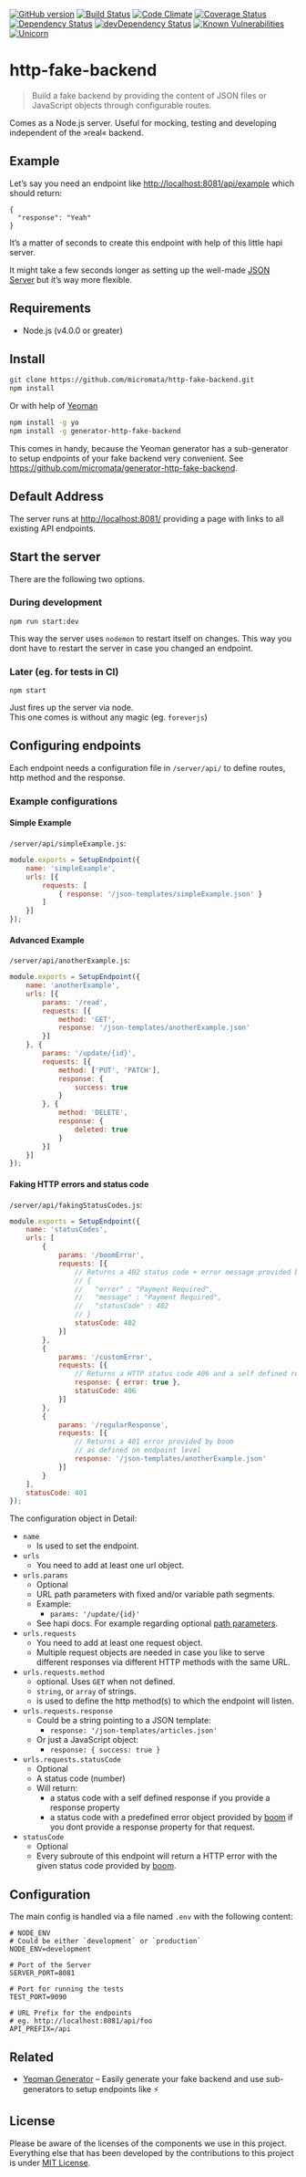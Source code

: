 [![GitHub version](https://badge.fury.io/gh/micromata%2Fhttp-fake-backend.svg)](https://badge.fury.io/gh/micromata%2Fhttp-fake-backend)
[![Build Status](https://travis-ci.org/micromata/http-fake-backend.svg?branch=master)](https://travis-ci.org/micromata/http-fake-backend)
[![Code Climate](https://codeclimate.com/github/micromata/http-fake-backend/badges/gpa.svg)](https://codeclimate.com/github/micromata/http-fake-backend)
[![Coverage Status](https://coveralls.io/repos/github/micromata/http-fake-backend/badge.svg?branch=master)](https://coveralls.io/github/micromata/http-fake-backend?branch=master)
[![Dependency Status](https://david-dm.org/micromata/http-fake-backend.svg)](https://david-dm.org/micromata/http-fake-backend)
[![devDependency Status](https://david-dm.org/micromata/http-fake-backend/dev-status.svg?theme=shields.io)](https://david-dm.org/micromata/http-fake-backend#info=devDependencies)
[![Known Vulnerabilities](https://snyk.io/test/github/micromata/http-fake-backend/badge.svg)](https://snyk.io/test/github/micromata/http-fake-backend)
[![Unicorn](https://img.shields.io/badge/unicorn-approved-ff69b4.svg?style=flat)](https://www.youtube.com/watch?v=qRC4Vk6kisY) 

# http-fake-backend

> Build a fake backend by providing the content of JSON files or JavaScript objects through configurable routes.

Comes as a Node.js server. Useful for mocking, testing and developing independent of the »real« backend.

## Example
Let’s say you need an endpoint like <http://localhost:8081/api/example> which should return:

```
{
  "response": "Yeah"
}
```

It’s a matter of seconds to create this endpoint with help of this little hapi server.

It might take a few seconds longer as setting up the well-made [JSON Server](https://github.com/typicode/json-server) but it’s way more flexible.

## Requirements

- Node.js (v4.0.0 or greater)

## Install

```bash
git clone https://github.com/micromata/http-fake-backend.git
npm install
```

Or with help of [Yeoman](http://yeoman.io)

```bash
npm install -g yo
npm install -g generator-http-fake-backend
```

This comes in handy, because the Yeoman generator has a sub-generator to setup endpoints of your fake backend very convenient. See <https://github.com/micromata/generator-http-fake-backend>.

## Default Address
The server runs at <http://localhost:8081/> providing a page with links to all existing API endpoints.

## Start the server

There are the following two options.

### During development

```
npm run start:dev
```

This way the server uses `nodemon` to restart itself on changes. 
This way you dont have to restart the server in case you changed an endpoint. 


### Later (eg. for tests in CI)

```
npm start
```

Just fires up the server via node.  
This one comes is without any magic (eg. `foreverjs`)

## Configuring endpoints

Each endpoint needs a configuration file in `/server/api/` to define routes, http method and the response.

### Example configurations

#### Simple Example

`/server/api/simpleExample.js`:

```js
module.exports = SetupEndpoint({
    name: 'simpleExample',
    urls: [{
        requests: [
            { response: '/json-templates/simpleExample.json' }
        ]
    }]
});
```

#### Advanced Example

`/server/api/anotherExample.js`:

```js
module.exports = SetupEndpoint({
    name: 'anotherExample',
    urls: [{
        params: '/read',
        requests: [{
            method: 'GET',
            response: '/json-templates/anotherExample.json'
        }]
    }, {
        params: '/update/{id}',
        requests: [{
            method: ['PUT', 'PATCH'],
            response: {
                success: true
            }
        }, {
            method: 'DELETE',
            response: {
                deleted: true
            }
        }]
    }]
});
```

#### Faking HTTP errors and status code

`/server/api/fakingStatusCodes.js`:

```js
module.exports = SetupEndpoint({
    name: 'statusCodes',
    urls: [
        {
            params: '/boomError',
            requests: [{
                // Returns a 402 status code + error message provided by boom:
                // {
                //   "error" : "Payment Required",
                //   "message" : "Payment Required",
                //   "statusCode" : 402
                // }
                statusCode: 402
            }]
        },
        {
            params: '/customError',
            requests: [{
                // Returns a HTTP status code 406 and a self defined response:
                response: { error: true },
                statusCode: 406
            }]
        },
        {
            params: '/regularResponse',
            requests: [{
                // Returns a 401 error provided by boom
                // as defined on endpoint level
                response: '/json-templates/anotherExample.json'
            }]
        }
    ],
    statusCode: 401
});
```

The configuration object in Detail:

* `name`  
  * Is used to set the endpoint.
* `urls`
  * You need to add at least one url object.
* `urls.params`
  * Optional
  * URL path parameters with fixed and/or variable path segments.
  * Example:
    * `params: '/update/{id}'`
  * See hapi docs. For example regarding optional [path parameters](http://hapijs.com/api#path-parameters).
* `urls.requests`
    *  You need to add at least one request object.
    *  Multiple request objects are needed in case you like to serve different responses via different HTTP methods with the same URL.
* `urls.requests.method` 
    * optional. Uses `GET` when not defined.
    * `string`, or `array` of strings.
    * is used to define the http method(s) to which the endpoint will listen.
* `urls.requests.response` 
  * Could be a string pointing to a JSON template:
    *   `response: '/json-templates/articles.json'`
  * Or just a JavaScript object:
    * `response: { success: true }`
* `urls.requests.statusCode` 
  * Optional
  * A status code (number)
  * Will return: 
    * a status code with a self defined response if you provide a response property
    * a status code with a predefined error object provided by [boom](https://github.com/hapijs/boom) if you dont provide a response property for that request.
* `statusCode`
  * Optional
  * Every subroute of this endpoint will return a HTTP error with the given status code provided by [boom](https://github.com/hapijs/boom).

## Configuration

The main config is handled via a file named `.env` with the following content:

```dosini
# NODE_ENV
# Could be either `development` or `production`
NODE_ENV=development

# Port of the Server
SERVER_PORT=8081

# Port for running the tests
TEST_PORT=9090

# URL Prefix for the endpoints
# eg. http://localhost:8081/api/foo
API_PREFIX=/api

```


## Related

* [Yeoman Generator](https://github.com/micromata/generator-http-fake-backend) – Easily generate your fake backend and use sub-generators to setup endpoints  like :zap:

## License

Please be aware of the licenses of the components we use in this project.
Everything else that has been developed by the contributions to this project is under [MIT License](LICENSE).

